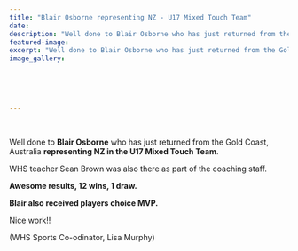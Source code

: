 ```yaml
---
title: "Blair Osborne representing NZ - U17 Mixed Touch Team"
date: 
description: "Well done to Blair Osborne who has just returned from the Gold Coast, Australia representing NZ in the U17 Mixed Touch Team."
featured-image: 
excerpt: "Well done to Blair Osborne who has just returned from the Gold Coast, Australia representing NZ in the U17 Mixed Touch Team."
image_gallery:
	
	
	
	
	
---
```


<p><span><br /></span></p>
<p><span>Well done to <strong>Blair Osborne</strong> who has just returned from the Gold Coast, Australia <strong>representing NZ in the U17 Mixed Touch Team</strong>. </span></p>
<p><span>WHS teacher Sean Brown was also there as part of the coaching staff. </span></p>
<p><strong>Awesome results, 12 wins, 1 draw. </strong></p>
<p><strong>Blair also received players choice MVP. </strong></p>
<p><span>Nice work!!</span></p>
<p><span>(WHS Sports Co-odinator, Lisa Murphy)</span></p>

